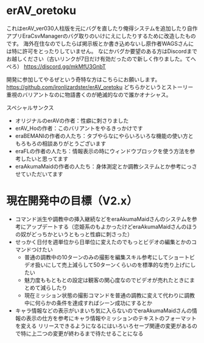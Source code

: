# erAV_oretoku
これはerAV_ver030人柱版を元にバグを直したり俺得システムを追加したり自作アプリEraCsvManagerのバグ取りのいけにえにしたりするために改造したものです。
海外在住なのでしたらば掲示板とか書き込めないし原作者WAGSさんには特に許可をとったりしていません。
なにかバグか要望のある方はDiscordまでお越しください（古いリンクが7日だけ有効だったので新しく作りました。てへぺろ）
https://discord.gg/mkMfU3GnbT

開発に参加してやるぜという奇特な方はこちらにお願いします。
https://github.com/ironlizardster/erAV_oretoku
どちらかというとストーリー重視のバリアントなのに物語書くのが絶滅的なので誰かオナシャス。

スペシャルサンクス
- オリジナルのerAVの作者：性癖に刺さりました
- erAV_Hoの作者：このバリアントをやるきっかけです
- eraBEMANIの作者の人たち：タブやらなにやらいろいろな機能の使い方ともろもろの相談ありがとうございます
- eraFLの作者の人たち：情報表示の時にウィンドウブロックを使う方法を参考したいと思ってます
- eraAkumaMaidの作者の人たち：身体測定とか調教システムとか参考にっさせていただいてます

# 現在開発中の目標（V2.x）
- コマンド派生や調教中の挿入継続などをeraAkumaMaidさんのシステムを参考にアップデートする（恋姫系のもよかったけどeraAkumaMaidさんのほうの奴がどっちかというともっと性癖に刺さった）
- せっかく日付を週単位から日単位に変えたのでもっとビデオの編集とかのコマンドつけたい
	- 普通の調教中の10ターンのみの撮影を編集スキル参考にしてショートビデオ扱いにして売上減らして50ターンくらいのを標準的な売り上げにしたい
	- 魅力度ももともとの設定は観客の関心度なのでビデオが売れたときにまとめて減らしたり
	- 現在ミッション状態の撮影コマンドを普通の調教に変えて代わりに調教中に何らかの条件を達成すればシーン成功にするとか
- キャラ情報などの表示がいまいち気に入らないのでeraAkumaMaidさんの情報の表示の仕方を参考にキャラ情報やミッションのテキストのフォーマットを変える
リリースできるようになるにはいろいろセーブ関連の変更があるので特に上二つの変更が終わるまで待たせることになる
